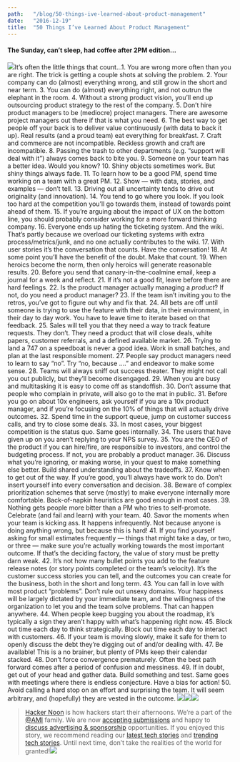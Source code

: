 ```yaml
---
path:	"/blog/50-things-ive-learned-about-product-management"
date:	"2016-12-19"
title:	"50 Things I’ve Learned About Product Management"
---
```


#### The Sunday, can’t sleep, had coffee after 2PM edition…

![](/images/1*qDSjH1hEIeCtnQm8jZchmw.jpeg)It’s often the little things that count…1. You are wrong more often than you are right. The trick is getting a couple shots at solving the problem.
2. Your company can do (almost) everything wrong, and still grow in the short and near term.
3. You can do (almost) everything right, and not outrun the elephant in the room.
4. Without a strong product vision, you’ll end up outsourcing product strategy to the rest of the company.
5. Don’t hire product managers to be (mediocre) project managers. There are awesome project managers out there if that is what you need.
6. The best way to get people off your back is to deliver value continuously (with data to back it up). Real results (and a proud team) eat everything for breakfast.
7. Craft and commerce are not incompatible. Reckless growth and craft are incompatible.
8. Passing the trash to other departments (e.g. “support will deal with it”) always comes back to bite you.
9. Someone on your team has a better idea. Would you know?
10. Shiny objects sometimes work. But shiny things always fade.
11. To learn how to be a good PM, spend time working on a team with a great PM.
12. Show — with data, stories, and examples — don’t tell.
13. Driving out all uncertainty tends to drive out originality (and innovation).
14. You tend to go where you look. If you look too hard at the competition you’ll go towards them, instead of towards point ahead of them.
15. If you’re arguing about the impact of UX on the bottom line, you should probably consider working for a more forward thinking company.
16. Everyone ends up hating the ticketing system. And the wiki. That’s partly because we overload our ticketing systems with extra process/metrics/junk, and no one actually contributes to the wiki.
17. With user stories it’s the conversation that counts. Have the conversation!
18. At some point you’ll have the benefit of the doubt. Make that count.
19. When heroics become the norm, then only heroics will generate reasonable results.
20. Before you send that canary-in-the-coalmine email, keep a journal for a week and reflect.
21. If it’s not a good fit, leave before there are hard feelings.
22. Is the product manager actually managing a *product*? If not, do you need a product manager?
23. If the team isn’t inviting you to the retros, you’ve got to figure out why and fix that.
24. All bets are off until someone is trying to use the feature with their data, in their environment, in their day to day work. You have to leave time to iterate based on that feedback.
25. Sales will tell you that they need a way to track feature requests. They don’t. They need a product that will close deals, white papers, customer referrals, and a defined available market.
26. Trying to land a 747 on a speedboat is never a good idea. Work in small batches, and plan at the last responsible moment.
27. People say product managers need to learn to say “no”. Try “no, because ….” and endeavor to make some sense.
28. Teams will always sniff out success theater. They might not call you out publicly, but they’ll become disengaged.
29. When you are busy and multitasking it is easy to come off as standoffish.
30. Don’t assume that people who complain in private, will also go to the mat in public.
31. Before you go on about 10x engineers, ask yourself if you are a 10x product manager, and if you’re focusing on the 10% of things that will actually drive outcomes.
32. Spend time in the support queue, jump on customer success calls, and try to close some deals.
33. In most cases, your biggest competition is the status quo. Same goes internally.
34. The users that have given up on you aren’t replying to your NPS survey.
35. You are the CEO of the product if you can hire/fire, are responsible to investors, and control the budgeting process. If not, you are probably a product manager.
36. Discuss what you’re ignoring, or making worse, in your quest to make something else better. Build shared understanding about the tradeoffs.
37. Know when to get out of the way. If you’re good, you’ll always have work to do. Don’t insert yourself into every conversation and decision.
38. Beware of complex prioritization schemes that serve (mostly) to make everyone internally more comfortable. Back-of-napkin heuristics are good enough in most cases.
39. Nothing gets people more bitter than a PM who tries to self-promote. Celebrate (and fail and learn) with your team.
40. Savor the moments when your team is kicking ass. It happens infrequently. Not because anyone is doing anything wrong, but because this is hard!
41. If you find yourself asking for small estimates frequently — things that might take a day, or two, or three — make sure you’re actually working towards the most important outcome. If that’s the deciding factory, the value of story must be pretty darn weak.
42. It’s not how many bullet points you add to the feature release notes (or story points completed or the team’s velocity). It’s the customer success stories you can tell, and the outcomes you can create for the business, both in the short and long term.
43. You can fall in love with most product “problems”. Don’t rule out unsexy domains. Your happiness will be largely dictated by your immediate team, and the willingness of the organization to let you and the team solve problems. That can happen anywhere.
44. When people keep bugging you about the roadmap, it’s typically a sign they aren’t happy with what’s happening right now.
45. Block out time each day to think strategically. Block out time each day to interact with customers.
46. If your team is moving slowly, make it safe for them to openly discuss the debt they’re digging out of and/or dealing with.
47. Be available! This is a no brainer, but plenty of PMs keep their calendar stacked.
48. Don’t force convergence prematurely. Often the best path forward comes after a period of confusion and messiness.
49. If in doubt, get out of your head and gather data. Build something and test. Same goes with meetings where there is endless conjecture. Have a bias for action!
50. Avoid calling a hard stop on an effort and surprising the team. It will seem arbitrary, and (hopefully) they are vested in the outcome.
[![](/images/1*0hqOaABQ7XGPT-OYNgiUBg.png)](http://bit.ly/HackernoonFB)[![](/images/1*Vgw1jkA6hgnvwzTsfMlnpg.png)](https://goo.gl/k7XYbx)[![](/images/1*gKBpq1ruUi0FVK2UM_I4tQ.png)](https://goo.gl/4ofytp)
> [Hacker Noon](http://bit.ly/Hackernoon) is how hackers start their afternoons. We’re a part of the [@AMI](http://bit.ly/atAMIatAMI) family. We are now [accepting submissions](http://bit.ly/hackernoonsubmission) and happy to [discuss advertising & sponsorship](mailto:partners@amipublications.com) opportunities.
> If you enjoyed this story, we recommend reading our [latest tech stories](http://bit.ly/hackernoonlatestt) and [trending tech stories](https://hackernoon.com/trending). Until next time, don’t take the realities of the world for granted!![](/images/1*35tCjoPcvq6LbB3I6Wegqw.jpeg)